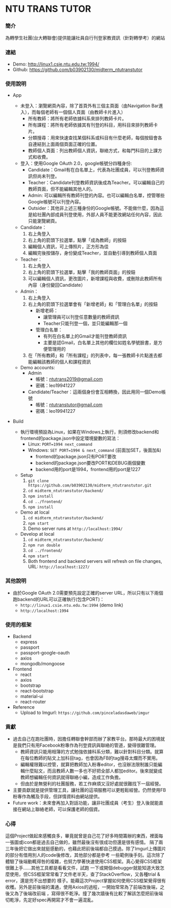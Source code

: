 # NTU TRANS TUTOR

### 簡介
為轉學生社團(台大轉聯會)提供能讓社員自行刊登家教資訊（針對轉學考）的網站

### 連結
- Demo: http://linux1.csie.ntu.edu.tw:1994/
- Github: https://github.com/b03902130/midterm_ntutranstutor

### 使用說明
- App
	- 未登入：瀏覽網頁內容，除了首頁外有三個主頁面（由Navigation Bar進入），而每個老師有一個個人頁面（由教師卡片進入）
		- 所有教師：將所有老師依據科系來排列教師卡片。
		- 所有課程：將所有老師依據其有刊登的科目，用科目來排列教師卡片。
		- 分類搜尋：用來快速查找某個科系或科目有什麼老師，每個按鈕會各自連結到上面兩個頁面正確的位置。
		- 教師個人頁面：列出教師個人資訊，聯絡方式，和每門科目的上課方式和收費。
	- 登入：使用Google OAuth 2.0，google帳號分四種身份:
		- Candidate：Gmail有在白名單上，代表為社團成員，可以刊登教師資訊但尚未刊登。
		- Teacher：Candidate刊登教師資訊後成為Teacher。可以編輯自己的教師頁面，但不能編輯其他人的。
		- Admin: 可以編輯所有教師刊登的內容。也可以編輯白名單，控管哪些Google帳號可以刊登內容。
		- Outsider：其他非上述三種身份的Google帳號。不能做什麼，因為這是給社團內部成員刊登使用，外部人員不能更改網站任何內容，因此只能瀏覽網頁。
	- Candidate：
		1. 右上角登入
		2. 右上角的箭頭下拉選單，點擊「成為教師」的按鈕
		3. 編輯個人資訊，可上傳照片，正方形為佳
		4. 編輯完後按儲存，身份變成Teacher，並自動引導到教師個人頁面
	- Teacher：
		1. 右上角登入
		2. 右上角的箭頭下拉選單，點擊「我的教師頁面」的按鈕
		3. 可以編輯個人資訊，更改圖片，新增課程與收費，或刪除此教師所有內容（身份變回Candidate）
	- Admin：
		1. 右上角登入
		2. 右上角的箭頭下拉選單會有「新增老師」和「管理白名單」的按鈕
			- 新增老師：
				- 讓管理員可以刊登任意數量的教師資訊
				- Teacher只能刊登一個，並只能編輯那一個
			- 管理白名單：
				- 有列在白名單上的Gmail才能刊登教師資訊
				- 主要是認Gmail，白名單上其他的欄位如姓名學號臉書，是方便管理用的
		3. 在「所有教師」和「所有課程」的列表中，每一張教師卡片點進去都能編輯該教師的個人和課程資訊
	- Demo accounts:
		- Admin
			- 帳號：ntutrans2019@gmail.com
			- 密碼：leo19941227
		- Candidate/Teacher：這兩個身份會互相轉換，因此用同一個Demo帳號
			- 帳號：ntutranstutor@gmail.com
			- 密碼：leo19941227

- Build
    - 執行環境預設為Linux，如果在Windows上執行，則須修改backend和frontend的package.json中設定環境變數的寫法：
        - Linux: `PORT=1994 next_command`
        - Windows: `SET PORT=1994 & next_command` (前面加SET，後面加&)
		    - frontend的package.json只有PORT要改
		    - backend的package.json要改PORT和DEBUG兩個變數
            - backend用的port是1994，frontend用的port是1227
    - Setup
  	    1. `git clone https://github.com/b03902130/midterm_ntutranstutor.git`
        2. `cd midterm_ntutranstutor/backend/`
        3. `npm install`
        4. `cd ../frontend/`
        5. `npm install`
    - Demo at local
        1. `cd midterm_ntutranstutor/backend/`
        2. `npm start`
        3. Demo server runs at `http://localhost:1994/`
    - Develop at local
        1. `cd midterm_ntutranstutor/backend/`
        2. `npm run double`
        3. `cd ../frontend/`
        4. `npm start`
        5. Both frontend and backend servers will refresh on file changes, URL: `http://localhost:1227/`

### 其他說明
- 由於Google OAuth 2.0需要預先設定正確的server URL，所以只有以下兩個跑backend的URL可以正確執行(包含PORT)：
    - `http://linux1.csie.ntu.edu.tw:1994` (demo link)
    - `http://localhost:1994`

### 使用的框架
- Backend
    - express
    - passport
    - passport-google-oauth
    - axios
    - mongodb/mongoose
- Frontend
    - react
    - axios
    - bootstrap
    - react-bootstrap
    - material-ui
    - react-router
- Reference
    - Upload to Imgurl: `https://github.com/pinceladasdaweb/imgur`

### 貢獻
- 過去自己在跑社團時，因擔任轉聯會幹部而辦了家教平台。那時最大的困境就是我們只有用Facebook粉專作為刊登資訊與聯絡的管道，變得很難管理。
    - 教師資訊只能用相簿的方式勉強依據科系分類，難以針對科目分類。就算在每位教師的貼文上加科目tag，也會因為FB的tag搜尋太爛而不實用。
    - 編輯權限難以控管，就算把教師加入粉專editor，也沒辦法限制誰只能編輯什麼貼文，而且教師人數一多也不好把全部人都加editor。後來就變成教師想編輯任何資訊就得聯絡小編，造成工作負擔。
    - 但由於是無營利的社團服務，若工作麻煩又沒好處就很難找下一屆經營。
- 主要貢獻就是提供管理工具，讓社團的這項服務可以更輕鬆經營。仍然使用FB粉專作為觸及手段，但詳情資料由網站提供。
- Future work：未來會再加入對話功能，讓非社團成員（考生）登入後就能直接在網站上聯絡老師，可以保護老師的個資。

### 心得
這個Project做起來感觸良多，畢竟就曾是自己花了好多時間籌辦的東西，裡面每一張圖或icon都是過去自己做的，雖然最後沒有很成功但還是很有感情。
隔了兩三年後把它做出來就挺感動的，也藉此把前後端都自己摸過。除了Imgurl上傳圖片的部分有借用別人的code後修改，其他部分都是參考
一些範例後手刻。這次除了體驗了後端動輒得咎的複雜，也努力學著快速使用CSS框架。真心覺得CSS框架很難上手......其他工具都是看看文件，試跑
一下或開個debugger就能知道大致怎麼使用，但CSS框架常常看了文件老半天，查了StackOverflow，又各種trial & error，還是兜不出想要的
樣子。能藉這次Project掌握如何使用CSS框架覺得很有收穫。另外是前後端的溝通，使用Axios的過程，一開始常常為了前端改後端，之後又為了後端改前端
，寫得很不乾淨。撞了幾次牆後有比較了解該怎麼把前後端切乾淨，先定好spec再開寫才不會一遍混亂。
